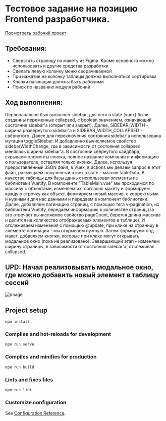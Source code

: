 # Тестовое задание на позицию Frontend разработчика. 

[Посмотреть рабочий проект](https://crm-system-eidos.vercel.app/)

## Требования:
- Сверстать страницу по макету из Figma. Кроме основного можно использовать и другие средства разработки.
- Сделать левую колонку меню сворачиваемой
- При нажатие на колонку таблицы должна выполняться сортировка
- Кнопки пагинации должны быть рабочими
- Поиск по названию модуля рабочий

## Ход выполнения:
Первоначально был выполнен sidebar, для него в state (vuex) были созданны переменные collapsed, с boolean значением, означающий состояние sidebar'а (открыт или закрыт). Далее, SIDEBAR_WIDTH - ширина развёрнутого sidebar'а и SIDEBAR_WIDTH_COLLAPSED - свёрнутого. Далее для переключения состояния sidebar'a использована мутация toggleSidebar. И добавленно вычисляемое свойство sidebarWidthChange, где в зависимости от состояния collapsed менялась ширина sidebar'а. В состоянии свёрнутого сайдбара, скрываем элементы списка, полное название компании и информацию о пользователе, оставляя только иконки. Далее, используя предоставленный JSON файл, в Vuex, в actions мы делаем запрос в этот файл, размещаем полученный ответ в state - массив tableData. В качестве таблицы для базы данных использовал элементы из библиотеки Vuetify. В компоненте "TableMain.vue" мы проходимся по массиву с объектами, изменяем их, согласно макету и формируем каждую строчку как объект, формируем новый массив, с корректными и нужными для нас данными и передаем в компонент библиотеки. Далее, добавляем пагинацию страниц, с помощью тега v-pagination, из библиотеки Vuetify, передаём информацию о количестве страниц (за это отвечает вычисляемое свойство pageCount, берется длина массива и делится на количество отображаемых элементов в таблице). И отслеживаем изменения с помощью @update, при клике на страницу в элементе пагинации - мы открываем нужную. Затем формируем под макет, добавляем кнопки, которые при клике могут открывать модальное окно (пока не реализовано). Завершающий этап - изменяем ширину страницы, в зависимости от состояния sidebar'а, отслеживая collapsed.
## UPD: Начал реализовывать модальное окно, где можно добавить новый элемент в таблицу сессий

![image](https://github.com/Markelas/crm_system_eidos/assets/95120171/43b07e9e-c9ec-4b37-bcbb-f777b1498c10)


## Project setup
```
npm install
```

### Compiles and hot-reloads for development
```
npm run serve
```

### Compiles and minifies for production
```
npm run build
```

### Lints and fixes files
```
npm run lint
```

### Customize configuration
See [Configuration Reference](https://cli.vuejs.org/config/).
